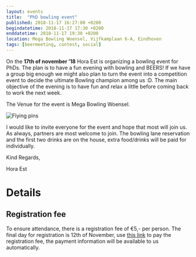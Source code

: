 ```yaml
---
layout: events
title:  "PhD bowling event"
published: 2018-11-17 16:27:00 +0200
begindatetime: 2018-11-17 17:30 +0200
enddatetime: 2018-11-17 19:30 +0200
location: Mega Bowling Woensel, Vijfkamplaan 6-A, Eindhoven
tags: [beermeeting, contest, social]
---
```

On the **17th of november ’18** Hora Est is organizing a bowling event for PhDs. The plan is to have a fun evening with bowling and BEERS! If we have a group big enough we might also plan to turn the event into a competition event to decide the ultimate Bowling champion among us :D. The main objective of the evening is to have fun and relax a little before coming back to work the next week.

The Venue for the event is Mega Bowling Woensel.

![Flying pins](https://upload.wikimedia.org/wikipedia/commons/b/b1/FlyingPins.jpg)

I would like to invite everyone for the event and hope that most will join us. As always, partners are most welcome to join.  The bowling lane reservation and the first two drinks are on the house, extra food/drinks will be paid for individually.

Kind Regards,

Hora Est

# Details

## Registration fee

To ensure attendance, there is a registration fee of €5,- per person. The final day for registration is 12th of November, use [this link][tikkie-link] to pay the registration fee, the payment information will be available to us automatically.

[tikkie-link]: https://tikkie.me/pay/dqpbeo79blshia6geq60